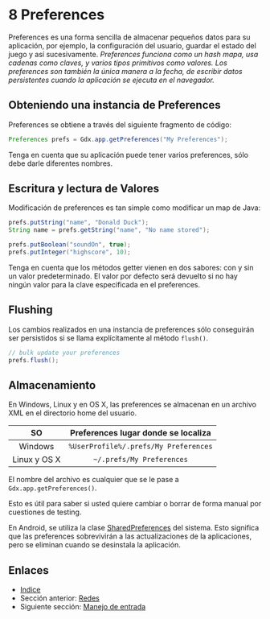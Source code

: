 # 8 Preferences

Preferences es una forma sencilla de almacenar pequeños datos para su aplicación, por ejemplo, la configuración del usuario, guardar el estado del juego y así sucesivamente. *Preferences funciona como un hash mapa, usa cadenas como claves, y varios tipos primitivos como valores. Los preferences son también la única manera a la fecha, de escribir datos persistentes cuando la aplicación se ejecuta en el navegador.*

## Obteniendo una instancia de Preferences

Preferences se obtiene a través del siguiente fragmento de código:

```java
Preferences prefs = Gdx.app.getPreferences("My Preferences");
```

Tenga en cuenta que su aplicación puede tener varios preferences, sólo debe darle diferentes nombres.

## Escritura y lectura de Valores

Modificación de preferences es tan simple como modificar un map de Java:

```java
prefs.putString("name", "Donald Duck");
String name = prefs.getString("name", "No name stored");

prefs.putBoolean("soundOn", true);
prefs.putInteger("highscore", 10);
```

Tenga en cuenta que los métodos getter vienen en dos sabores: con y sin un valor predeterminado. El valor por defecto será devuelto si no hay ningún valor para la clave especificada en el preferences.

## Flushing

Los cambios realizados en una instancia de preferences sólo conseguirán ser persistidos si se llama explícitamente al método `flush()`.

```java
// bulk update your preferences
prefs.flush();
```

## Almacenamiento

En Windows, Linux y en OS X, las preferences se almacenan en un archivo XML en el directorio home del usuario.

| SO    |      Preferences lugar donde se localiza  |
|:-----:|:------------------------------------:|
| Windows | `%UserProfile%/.prefs/My Preferences`|
| Linux y OS X | `~/.prefs/My Preferences`|

El nombre del archivo es cualquier que se le pase a `Gdx.app.getPreferences()`.

Esto es útil para saber si usted quiere cambiar o borrar de forma manual por cuestiones de testing.

En Android, se utiliza la clase [SharedPreferences](http://developer.android.com/reference/android/content/SharedPreferences.html) del sistema. Esto significa que las preferences sobrevivirán  a las actualizaciones de la aplicaciones, pero se eliminan cuando se desinstala la aplicación.

## Enlaces

- [Indice](preface.md)
- Sección anterior: [Redes](07.0.md)
- Siguiente sección: [Manejo de entrada](09.0.md)
 
